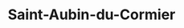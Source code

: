 ---
title: Saint-Aubin-du-Cormier
url: /saint-aubin-du-cormier/
latitude: 48.259
longitude: -1.409
---